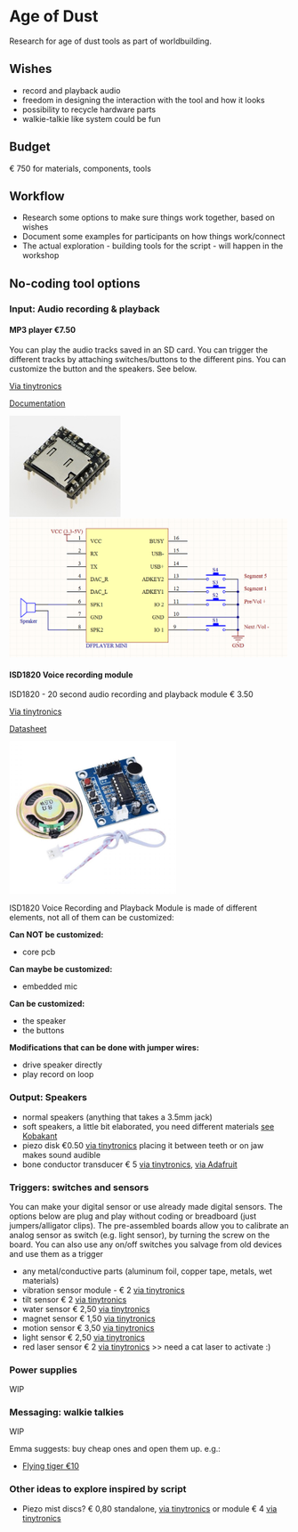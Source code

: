 # Age of Dust

Research for age of dust tools as part of worldbuilding.

## Wishes

* record and playback audio
* freedom in designing the interaction with the tool and how it looks
* possibility to recycle hardware parts
* walkie-talkie like system could be fun

## Budget

€ 750 for materials, components, tools

## Workflow

* Research some options to make sure things work together, based on wishes
* Document some examples for participants on how things work/connect
* The actual exploration - building tools for the script - will happen in the workshop

## No-coding tool options

### Input: Audio recording & playback

#### MP3 player €7.50

You can play the audio tracks saved in an SD card. You can trigger the different tracks by attaching switches/buttons to the different pins. You can customize the button and the speakers. See below.

[Via tinytronics](https://www.tinytronics.nl/shop/en/audio/audio-sources/dfrobot-dfplayer-mini-mp3-module)

[Documentation](https://wiki.dfrobot.com/DFPlayer_Mini_SKU_DFR0299)


 <img src="./images/dfplayer.jpg" alt="DFPlayer module" width="200"> 

 <img src="./images/dfplayer_schem.png" alt="DFPlayer module" width="500"> 


#### ISD1820 Voice recording module

ISD1820 - 20 second audio recording and playback module € 3.50 

[Via tinytronics](https://www.tinytronics.nl/shop/en/audio/accessories/others/voice-recording-module-with-speaker-isd1820)

[Datasheet](./files/VoiceRecord_moduleISD1820.pdf)

 <img src="./images/ISD1820module.jpg" alt="DFPlayer module" width="300"> 

ISD1820 Voice Recording and Playback Module is made of  different elements, not all of them can be customized:

**Can NOT be customized:**

* core pcb

**Can maybe be customized:**

* embedded mic

**Can be customized:**

* the speaker
* the buttons

**Modifications that can be done with jumper wires:**

* drive speaker directly
* play record on loop


### Output: Speakers

* normal speakers (anything that takes a 3.5mm jack)
* soft speakers, a little bit elaborated, you need different materials [see Kobakant](https://www.kobakant.at/DIY/?p=5935)
* piezo disk €0.50 [via tinytronics](https://www.tinytronics.nl/shop/en/audio/speakers/buzzers/piezo-electronic-buzzer-with-soldered-wires-35mm) placing it between teeth or on jaw makes sound audible
* bone conductor transducer € 5 [via tinytronics](https://www.tinytronics.nl/shop/en/audio/speakers/speakers/bone-conductor-transducer-8%CF%89-1w), [via Adafruit](https://www.instructables.com/Adafruit-Bone-Conduction-Speaker/)


### Triggers: switches and sensors

You can make your digital sensor or use already made digital sensors. The options below are plug and play without coding or breadboard (just jumpers/alligator clips). The pre-assembled boards allow you to calibrate an analog sensor as switch (e.g. light sensor), by turning the screw on the board. You can also use any on/off switches you salvage from old devices and use them as a trigger

* any metal/conductive parts (aluminum foil, copper tape, metals, wet materials)
* vibration sensor module - € 2 [via tinytronics](https://www.tinytronics.nl/shop/en/sensors/acceleration-rotation/vibration-sensor-module-3-5v-sw-18010p)
* tilt sensor € 2 [via tinytronics](https://www.tinytronics.nl/shop/en/sensors/acceleration-rotation/ball-switch-tilt-sensor-module-3-5v-sw-520d)
* water sensor € 2,50 [via tinytronics](https://www.tinytronics.nl/shop/en/sensors/liquid/rain-sensor)
* magnet sensor € 1,50 [via tinytronics](https://www.tinytronics.nl/shop/en/sensors/magnetic-field/hall-effect-switch-module)
* motion sensor € 3,50 [via tinytronics](https://www.tinytronics.nl/shop/en/sensors/motion/ir-pyroelectric-infrared-pir-motion-sensing-detector-module)
* light sensor € 2,50 [via tinytronics](https://www.tinytronics.nl/shop/en/sensors/optical/light-and-color/light-sensor-module)
* red laser sensor € 2  [via tinytronics](https://www.tinytronics.nl/shop/en/sensors/optical/light-and-color/red-laser-sensor-module) >> need a cat laser to activate :) 


### Power supplies

WIP

### Messaging: walkie talkies

WIP 

Emma suggests: buy cheap ones and open them up. e.g.: 

* [Flying tiger €10](https://flyingtiger.com/nl/products/walkie-talkie-set-3034395?variant=41188458397894&srsltid=Ad5pg_E7P2uBBKjFlA-3Iy8jgljKbblaxprOBdHRD30Sq0cDsXl1De_tzrs&currency=eur)

### Other ideas to explore inspired by script

* Piezo mist discs? € 0,80 standalone, [via tinytronics](https://www.tinytronics.nl/shop/en/mechanics-and-actuators/others/piezo-mist-disc-110khz) or module € 4 [via tinytronics](https://www.tinytronics.nl/shop/en/mechanics-and-actuators/others/ultrasonic-mist-module)